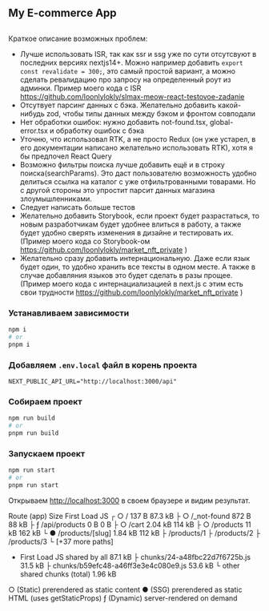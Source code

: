 ## My E-commerce App

## 

Краткое описание возможных проблем: 
- Лучше использовать ISR, так как ssr и ssg уже по сути отсутсвуют в последних версиях nextjs14+. Можно например добавить `export const revalidate = 300;`, это самый простой вариант, а можно сделать ревалидацию про запросу на определенный роут из админки. Пример моего кода с ISR https://github.com/loonlylokly/slmax-meow-react-testovoe-zadanie
- Отсутвует парсинг данных с бэка. Желательно добавить какой-нибудь zod, чтобы типы данных между бэком и фронтом совподали
- Нет обработки ошибок: нужно добавить not-found.tsx, global-error.tsx и обработку ошибок с бэка
- Уточню, что использовал RTK, а не просто Redux (он уже устарел, в его документации написано желательно использовать RTK), хотя я бы предпочел React Query
- Возможно фильтры поиска лучше добавить ещё и в строку поиска(searchParams). Это даст пользователю возможность удобно делиться ссылка на каталог с уже отфильтрованными товарами. Но с другой стороны это упростит парсит данных магазина злоумышленниками.
- Следует написать больше тестов
- Желательно добавить Storybook, если проект будет разрастаться, то новым разработчикам будет удобнее влиться в работу, а также будет удобно сверять изменения в дизайне и тестировать их. (Пример моего кода со Storybook-ом https://github.com/loonlylokly/market_nft_private )
- Желательно сразу добавить интернациональную. Даже если язык будет один, то удобно хранить все тексты в одном месте. А также в случае добавляния языков это будет сделать в разы прощее. (Пример моего кода с интернациализацией в next.js с этим есть свои трудности https://github.com/loonlylokly/market_nft_private )

### Устанавливаем зависимости

```bash
npm i
# or
pnpm i
```
### Добавляем `.env.local` файл в корень проекта

```
NEXT_PUBLIC_API_URL="http://localhost:3000/api"
```

### Собираем проект
```bash
npm run build
# or
pnpm run build
```

### Запускаем проект

```bash
npm run start
# or
pnpm run start
```
Открываем [http://localhost:3000](http://localhost:3000) в своем браузере и видим результат.

Route (app)                              Size     First Load JS
┌ ○ /                                    137 B          87.3 kB
├ ○ /_not-found                          872 B            88 kB
├ ƒ /api/products                        0 B                0 B
├ ○ /cart                                2.04 kB         114 kB
├ ○ /products                            11 kB           162 kB
└ ● /products/[slug]                     1.84 kB         112 kB
    ├ /products/1
    ├ /products/2
    ├ /products/3
    └ [+37 more paths]
+ First Load JS shared by all            87.1 kB
  ├ chunks/24-a48fbc22d7f6725b.js        31.5 kB
  ├ chunks/b59efc48-a46ff3e3e4c080e9.js  53.6 kB
  └ other shared chunks (total)          1.96 kB


○  (Static)   prerendered as static content
●  (SSG)      prerendered as static HTML (uses getStaticProps)
ƒ  (Dynamic)  server-rendered on demand

